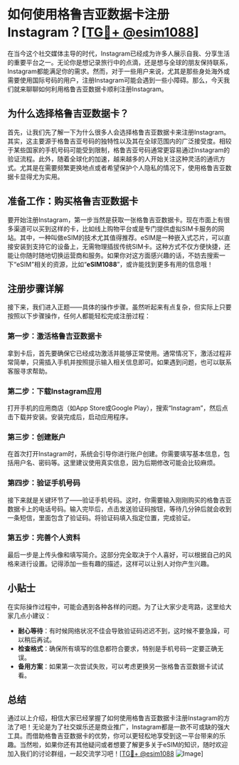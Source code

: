 # 如何使用格鲁吉亚数据卡注册Instagram？[[TG💪+ @esim1088](https://t.me/s/esim1088)]

在当今这个社交媒体主导的时代，Instagram已经成为许多人展示自我、分享生活的重要平台之一。无论你是想记录旅行中的点滴，还是想与全球的朋友保持联系，Instagram都能满足你的需求。然而，对于一些用户来说，尤其是那些身处海外或需要使用国际号码的用户，注册Instagram可能会遇到一些小障碍。那么，今天我们就来聊聊如何利用格鲁吉亚数据卡顺利注册Instagram。

## 为什么选择格鲁吉亚数据卡？

首先，让我们先了解一下为什么很多人会选择格鲁吉亚数据卡来注册Instagram。其实，这主要源于格鲁吉亚号码的独特性以及其在全球范围内的广泛接受度。相较于某些国家的手机号码可能受到限制，格鲁吉亚号码通常更容易通过Instagram的验证流程。此外，随着全球化的加速，越来越多的人开始关注这种灵活的通讯方式。尤其是在需要频繁更换地点或者希望保护个人隐私的情况下，使用格鲁吉亚数据卡显得尤为实用。

## 准备工作：购买格鲁吉亚数据卡

要开始注册Instagram，第一步当然是获取一张格鲁吉亚数据卡。现在市面上有很多渠道可以买到这样的卡，比如线上购物平台或是专门提供虚拟SIM卡服务的网站。其中，一种叫做eSIM的技术尤其值得推荐。eSIM是一种嵌入式芯片，可以直接安装到支持它的设备上，无需物理插拔传统SIM卡。这种方式不仅方便快捷，还能让你随时随地切换运营商和服务。如果你对这方面感兴趣的话，不妨去搜索一下“eSIM”相关的资源，比如“**eSIM1088**”，或许能找到更多有用的信息哦！

## 注册步骤详解

接下来，我们进入正题——具体的操作步骤。虽然听起来有点复杂，但实际上只要按照以下步骤操作，任何人都能轻松完成注册过程：

### 第一步：激活格鲁吉亚数据卡

拿到卡后，首先要确保它已经成功激活并能够正常使用。通常情况下，激活过程非常简单，只需插入手机并按照提示输入相关信息即可。如果遇到问题，也可以联系客服寻求帮助。

### 第二步：下载Instagram应用

打开手机的应用商店（如App Store或Google Play），搜索“Instagram”，然后点击下载并安装。安装完成后，启动应用程序。

### 第三步：创建账户

在首次打开Instagram时，系统会引导你进行账户创建。你需要填写基本信息，包括用户名、密码等。这里建议使用真实信息，因为后期修改可能会比较麻烦。

### 第四步：验证手机号码

接下来就是关键环节了——验证手机号码。这时，你需要输入刚刚购买的格鲁吉亚数据卡上的电话号码。输入完毕后，点击发送验证码按钮，等待几分钟后就会收到一条短信，里面包含了验证码。将验证码填入指定位置，完成验证。

### 第五步：完善个人资料

最后一步是上传头像和填写简介。这部分完全取决于个人喜好，可以根据自己的风格来进行设置。记得添加一些有趣的描述，这样可以让别人对你产生兴趣。

## 小贴士

在实际操作过程中，可能会遇到各种各样的问题。为了让大家少走弯路，这里给大家几点小建议：

- **耐心等待**：有时候网络状况不佳会导致验证码迟迟不到，这时候不要急躁，可以稍后再试。
- **检查格式**：确保所有填写的信息都符合要求，特别是手机号码一定要正确无误。
- **备用方案**：如果第一次尝试失败，可以考虑更换另一张格鲁吉亚数据卡试试看。

## 总结

通过以上介绍，相信大家已经掌握了如何使用格鲁吉亚数据卡注册Instagram的方法了吧！无论是为了社交娱乐还是商业推广，Instagram都是一款不可或缺的强大工具。而借助格鲁吉亚数据卡的优势，你可以更轻松地享受到这一平台带来的乐趣。当然啦，如果你还有其他疑问或者想要了解更多关于eSIM的知识，随时欢迎加入我们的讨论群组，一起交流学习吧！[[TG💪+ @esim1088](https://t.me/s/esim1088) ![Image](https://i.postimg.cc/4NQfJmqS/Snipaste-2025-05-13-00-14-12.png)]